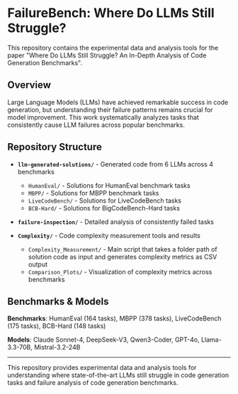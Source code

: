# FailureBench: Where Do LLMs Still Struggle?

This repository contains the experimental data and analysis tools for the paper "Where Do LLMs Still Struggle? An In-Depth Analysis of Code Generation Benchmarks".

## Overview

Large Language Models (LLMs) have achieved remarkable success in code generation, but understanding their failure patterns remains crucial for model improvement. This work systematically analyzes tasks that consistently cause LLM failures across popular benchmarks.


## Repository Structure

- **`llm-generated-solutions/`** - Generated code from 6 LLMs across 4 benchmarks
  - `HumanEval/` - Solutions for HumanEval benchmark tasks
  - `MBPP/` - Solutions for MBPP benchmark tasks  
  - `LiveCodeBench/` - Solutions for LiveCodeBench tasks
  - `BCB-Hard/` - Solutions for BigCodeBench-Hard tasks

- **`failure-inspection/`** - Detailed analysis of consistently failed tasks

- **`Complexity/`** - Code complexity measurement tools and results
  - `Complexity_Measurement/` - Main script that takes a folder path of solution code as input and generates complexity metrics as CSV output
  - `Comparison_Plots/` - Visualization of complexity metrics across benchmarks

## Benchmarks & Models

**Benchmarks**: HumanEval (164 tasks), MBPP (378 tasks), LiveCodeBench (175 tasks), BCB-Hard (148 tasks)

**Models**: Claude Sonnet-4, DeepSeek-V3, Qwen3-Coder, GPT-4o, Llama-3.3-70B, Mistral-3.2-24B

---

This repository provides experimental data and analysis tools for understanding where state-of-the-art LLMs still struggle in code generation tasks and failure analysis of code generation benchmarks.